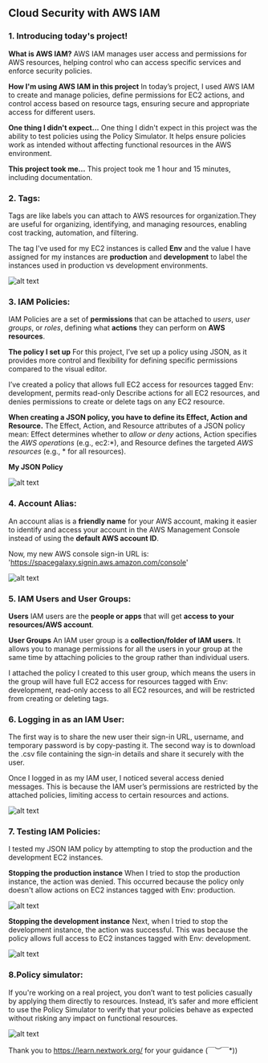 ## Cloud Security with AWS IAM

### 1. Introducing today's project!

**What is AWS IAM?**
AWS IAM manages user access and permissions for AWS resources, helping
control who can access specific services and enforce security policies.

**How I'm using AWS IAM in this project**
In todayʼs project, I used AWS IAM to create and manage policies, define
permissions for EC2 actions, and control access based on resource tags,
ensuring secure and appropriate access for different users.

**One thing I didn't expect...**
One thing I didn't expect in this project was the ability to test policies using the
Policy Simulator. It helps ensure policies work as intended without affecting
functional resources in the AWS environment.

**This project took me...**
This project took me 1 hour and 15 minutes, including documentation.


### 2. Tags:

Tags are like labels you can attach to AWS resources for organization.They are
useful for organizing, identifying, and managing resources, enabling cost
tracking, automation, and filtering.

The tag I've used for my EC2 instances is called **Env** and the value I have
assigned for my instances are **production** and **development** to label the
instances used in production vs development environments.

![alt text](aws-security-iam/screeshots/tags-panel-setup.PNG)

### 3. IAM Policies:

IAM Policies are a set of **permissions** that can be attached to *users*, u*ser
groups*, or *roles*, defining what **actions** they can perform on **AWS resources**.

**The policy I set up**
For this project, Iʼve set up a policy using JSON, as it provides more control and
flexibility for defining specific permissions compared to the visual editor.

Iʼve created a policy that allows full EC2 access for resources tagged Env:
development, permits read-only Describe actions for all EC2 resources, and
denies permissions to create or delete tags on any EC2 resource.

**When creating a JSON policy, you have to define its Effect, Action and Resource.**
The Effect, Action, and Resource attributes of a JSON policy mean: Effect
determines whether to *allow or deny* actions, Action specifies the *AWS operations* 
(e.g., ec2:*), and Resource defines the targeted 
*AWS resources* (e.g., * for all resources).

**My JSON Policy**

![alt text](aws-security-iam/screeshots/policy-json-vis.PNG)

### 4. Account Alias:

An account alias is a **friendly name** for your AWS account, making it easier to
identify and access your account in the AWS Management Console instead of
using the **default AWS account ID**.

Now, my new AWS console sign-in URL is: 'https://spacegalaxy.signin.aws.amazon.com/console'

![alt text](aws-security-iam/screeshots/account-alias.PNG)

### 5. IAM Users and User Groups:

**Users**
IAM users are the **people or apps** that will get **access to your resources/AWS account**.

**User Groups**
An IAM user group is a **collection/folder of IAM users**. It allows you to manage
permissions for all the users in your group at the same time by attaching
policies to the group rather than individual users.

I attached the policy I created to this user group, which means the users in the
group will have full EC2 access for resources tagged with Env: development,
read-only access to all EC2 resources, and will be restricted from creating or
deleting tags.

### 6. Logging in as an IAM User:


The first way is to share the new user their sign-in URL, username, and
temporary password is by copy-pasting it. The second way is to download the .csv file
containing the sign-in details and share it securely with the user.

Once I logged in as my IAM user, I noticed several access denied messages.
This is because the IAM userʼs permissions are restricted by the attached
policies, limiting access to certain resources and actions.

![alt text](aws-security-iam/screeshots/IAM-user-signin-details.PNG)


### 7. Testing IAM Policies:

I tested my JSON IAM policy by attempting to stop the production and the
development EC2 instances.

**Stopping the production instance**
When I tried to stop the production instance, the action was denied. This
occurred because the policy only doesn't allow actions on EC2 instances
tagged with Env: production.

![alt text](aws-security-iam/screeshots/not-authorized-to-stop-instance-err.PNG)


**Stopping the development instance**
Next, when I tried to stop the development instance, the action was successful.
This was because the policy allows full access to EC2 instances tagged with
Env: development.

![alt text](aws-security-iam/screeshots/stopping-dev-instance-success-banner.PNG)

### 8.Policy simulator:

If you're working on a real project, you don’t want to test policies casually by applying them directly to resources. Instead, it’s safer and more efficient to use the Policy Simulator to verify that your policies behave as expected without risking any impact on functional resources.

![alt text](aws-security-iam/screeshots/IAM-Policy-Stimulator.PNG)

Thank you to https://learn.nextwork.org/ for your guidance \(￣︶￣*\))